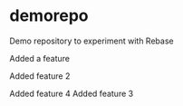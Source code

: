 # demorepo

Demo repository to experiment with Rebase

Added a feature 

Added feature 2



Added feature 4
Added feature 3

